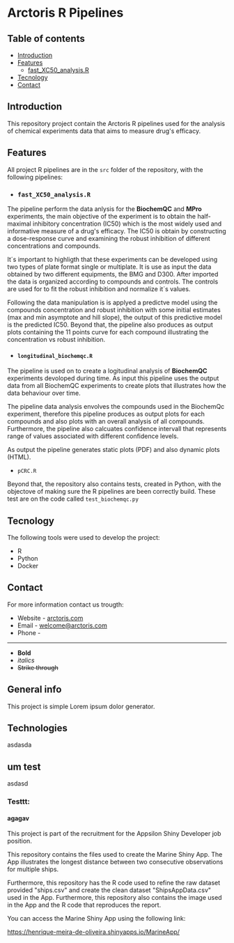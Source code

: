 # Arctoris R Pipelines

## Table of contents
* [Introduction](#introduction)
* [Features](#features)
  * [fast_XC50_analysis.R](#fast_XC50_analysis.R)
* [Tecnology](#tecnology)
* [Contact](#contact)

## Introduction

This repository project contain the Arctoris R pipelines used for the analysis of chemical experiments data that aims to measure drug's efficacy. 

## Features

All project R pipelines are in the ```src``` folder of the repository, with the following pipelines:

*  ### ```fast_XC50_analysis.R```

The pipeline perform the data anlysis for the **BiochemQC** and **MPro** experiments, the main objective of the experiment is to obtain the half-maximal inhibitory concentration (IC50) which is the most widely used and informative measure of a drug's efficacy. The IC50 is obtain by constructing a dose-response curve and examining the robust inhibition of different concentrations and compounds. 

It´s important to highligth that these experiments can be developed using two types of plate format single or multiplate. It is use as input the data obtained by two different equipments, the BMG and D300. After imported the data is organized according to compounds and controls. The controls are used for to fit the robust inhibition and normalize it´s values. 

Following the data manipulation is is applyed a predictve model using the compounds concentration and robust inhibition with some initial estimates (max and min asymptote and hill slope), the output of this predictive model is the predicted IC50. Beyond that, the pipeline also produces as output plots containing the 11 points curve for each compound illustrating the concentration vs robust inhibition. 

* #### ```longitudinal_biochemqc.R``` 

The pipeline is used on to create a logitudinal analysis of **BiochemQC** experiments devoloped during time. As input this pipeline uses the output data from all BiochemQC experiments to create plots that illustrates how the data behaviour over time.

The pipeline data analysis envolves the compounds used in the BiochemQc experiment, therefore this pipeline produces as output plots for each compounds and also plots with an overall analysis of all compounds. Furthermore, the pipeline also calcuates confidence intervall that represents range of values associated with different confidence levels.

As output the pipeline generates static plots (PDF) and also dynamic plots (HTML).

* ```pCRC.R```



Beyond that, the repository also contains tests, created in Python, with the objectove of making sure the R pipelines are been correctly build. These test are on the code called ```test_biochemqc.py```

## Tecnology

The following tools were used to develop the project:

* R
* Python
* Docker

## Contact

For more information contact us trougth:

* Website - [arctoris.com](https://www.arctoris.com/)
* Email - welcome@arctoris.com
* Phone -


-----------------------------------------------------------------------------












- **Bold**
- _italics_
- ~~Strike through~~

## General info
This project is simple Lorem ipsum dolor generator.

## Technologies

asdasda

## um test

asdasd

### Testtt:

#### agagav

This project is part of the recruitment for the Appsilon Shiny Developer job position.

This repository contains the files used to create the Marine Shiny App. The App illustrates the longest distance between two consecutive observations for multiple ships.

Furthermore, this repository has the R code used to refine the raw dataset provided "ships.csv" and create the clean dataset "ShipsAppData.csv" used in the App. Furthermore, this repository also contains the image used in the App and the R code that reproduces the report.

You can access the Marine Shiny App using the following link: 

https://henrique-meira-de-oliveira.shinyapps.io/MarineApp/
